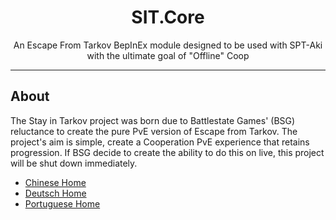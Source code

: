 ﻿
<div align=center style="text-align: center">
<h1 style="text-align: center"> SIT.Core </h1>
An Escape From Tarkov BepInEx module designed to be used with SPT-Aki with the ultimate goal of "Offline" Coop 
</div>

---

## About

The Stay in Tarkov project was born due to Battlestate Games' (BSG) reluctance to create the pure PvE version of Escape from Tarkov. 
The project's aim is simple, create a Cooperation PvE experience that retains progression. If BSG decide to create the ability to do this on live, this project will be shut down immediately.

- [Chinese Home](https://github.com/paulov-t/SIT.Core/wiki/介绍(Intro)-Home)
- [Deutsch Home](https://github.com/paulov-t/SIT.Core/wiki/Home-Deutsch)
- [Portuguese Home](https://github.com/paulov-t/SIT.Core/wiki/Home-Portuguese)
